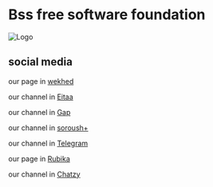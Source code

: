 # Bss free software foundation 

![Logo](https://s24.picofile.com/file/8453936918/logo.png)


## social media

our page in [wekhed](https://wekhed.ir/bssinc)

our channel in [Eitaa](https://eitaa.com/bssinc)

our channel in [Gap](https://gap.im/bssinc)

our channel in [soroush+](https://splus.ir/bssinc)

our channel in [Telegram](https://t.me/bssinc)

our page in [Rubika](https://rubika.ir/bss_inc)

our channel in [Chatzy](t.chatzy.ir/bssinc)
